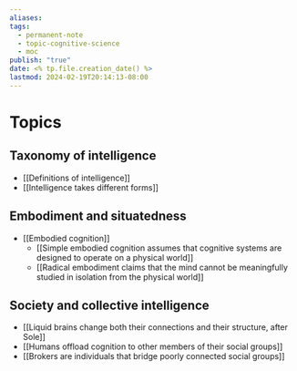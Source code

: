 ```yaml
---
aliases: 
tags:
  - permanent-note
  - topic-cognitive-science
  - moc
publish: "true"
date: <% tp.file.creation_date() %>
lastmod: 2024-02-19T20:14:13-08:00
---
```

# Topics

## Taxonomy of intelligence

- [[Definitions of intelligence]]
- [[Intelligence takes different forms]]

## Embodiment and situatedness

- [[Embodied cognition]]
	- [[Simple embodied cognition assumes that cognitive systems are designed to operate on a physical world]]
	- [[Radical embodiment claims that the mind cannot be meaningfully studied in isolation from the physical world]]

## Society and collective intelligence

- [[Liquid brains change both their connections and their structure, after Sole]]
- [[Humans offload cognition to other members of their social groups]]
- [[Brokers are individuals that bridge poorly connected social groups]]

